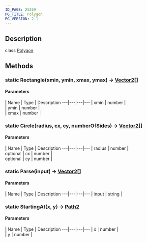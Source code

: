 ```yaml
---
ID_PAGE: 25269
PG_TITLE: Polygon
PG_VERSION: 2.1
---
```

## Description

class [Polygon](/classes/3.0/Polygon)



## Methods

### static Rectangle(xmin, ymin, xmax, ymax) &rarr; [Vector2](/classes/3.0/Vector2)[]



#### Parameters
 | Name | Type | Description
---|---|---|---
 | xmin | number |      
 | ymin | number |      
 | xmax | number |      
### static Circle(radius, cx, cy, numberOfSides) &rarr; [Vector2](/classes/3.0/Vector2)[]



#### Parameters
 | Name | Type | Description
---|---|---|---
 | radius | number |      
optional | cx | number |      
optional | cy | number |      
### static Parse(input) &rarr; [Vector2](/classes/3.0/Vector2)[]



#### Parameters
 | Name | Type | Description
---|---|---|---
 | input | string |      

### static StartingAt(x, y) &rarr; [Path2](/classes/3.0/Path2)



#### Parameters
 | Name | Type | Description
---|---|---|---
 | x | number |      
 | y | number |      
